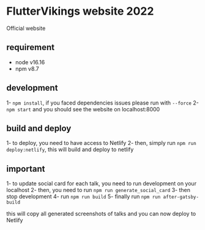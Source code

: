 # FlutterVikings website 2022

Official website

## requirement

- node v16.16
- npm v8.7

## development

1- `npm install`, if you faced dependencies issues please run with `--force`
2- `npm start` and you should see the website on localhost:8000

## build and deploy

1- to deploy, you need to have access to Netlify
2- then, simply run `npm run deploy:netlify`, this will build and deploy to netlify

## important

1- to update social card for each talk, you need to run development on your localhost
2- then, you need to run `npm run generate_social_card`
3- then stop development
4- run `npm run build`
5- finally run `npm run after-gatsby-build`

this will copy all generated screenshots of talks and you can now deploy to Netlify
